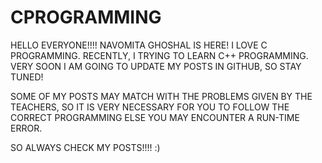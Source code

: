 # CPROGRAMMING

HELLO EVERYONE!!!!
NAVOMITA GHOSHAL IS HERE! I LOVE C PROGRAMMING. RECENTLY, I TRYING TO LEARN C++ PROGRAMMING.
VERY SOON I AM GOING TO UPDATE MY POSTS IN GITHUB, SO STAY TUNED!

SOME OF MY POSTS MAY MATCH WITH THE PROBLEMS GIVEN BY THE TEACHERS, SO IT IS VERY NECESSARY FOR YOU TO FOLLOW THE CORRECT PROGRAMMING
ELSE YOU MAY ENCOUNTER A RUN-TIME ERROR.

SO ALWAYS CHECK MY POSTS!!!! :)
